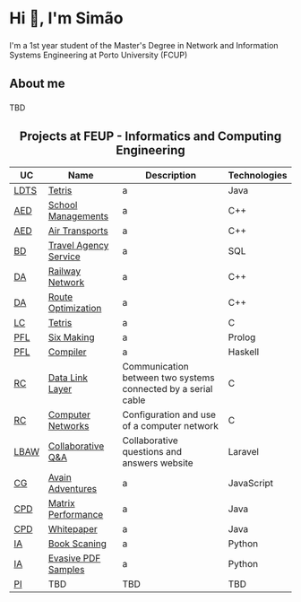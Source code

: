 <h1 align="left"> Hi 👋, I'm Simão </h1>

###

<p align="left"> I'm a 1st year student of the Master's Degree in Network and Information Systems Engineering at Porto University (FCUP) </p>

###

<h2 align="left"> About me </h2>

###

<p align="left"> TBD </p>

###

<h2 align = "center"> Projects at FEUP -  Informatics and Computing Engineering </h2>
<p align = "center">

| UC   | Name      | Description                                                                                                                                                   | Technologies |              
|------|-----------|---------------------------------------------------------------------------------------------------------------------------------------------------------------|--------------|
| [LDTS](https://sigarra.up.pt/feup/pt/ucurr_geral.ficha_uc_view?pv_ocorrencia_id=520319) | [Tetris](https://github.com/qsimaor/projects-feup/tree/main/Tetris%20Java) | a | Java |
| [AED](https://sigarra.up.pt/feup/pt/ucurr_geral.ficha_uc_view?pv_ocorrencia_id=520316) | [School Managements](https://github.com/qsimaor/projects-feup/tree/main/School%20Managements) | a | C++ |
| [AED](https://sigarra.up.pt/feup/pt/ucurr_geral.ficha_uc_view?pv_ocorrencia_id=520316) | [Air Transports](https://github.com/qsimaor/projects-feup/tree/main/Air%20Transports) | a | C++ |
| [BD](https://sigarra.up.pt/feup/pt/ucurr_geral.ficha_uc_view?pv_ocorrencia_id=520317) | [Travel Agency Service](https://github.com/qsimaor/projects-feup/tree/main/Travel%20Agency%20Service) | a | SQL |
| [DA](https://sigarra.up.pt/feup/pt/ucurr_geral.ficha_uc_view?pv_ocorrencia_id=520321) | [Railway Network](https://github.com/qsimaor/projects-feup/tree/main/Railway%20Network) | a | C++ |
| [DA](https://sigarra.up.pt/feup/pt/ucurr_geral.ficha_uc_view?pv_ocorrencia_id=520321) | [Route Optimization](https://github.com/qsimaor/projects-feup/tree/main/Route%20Optimization) | a | C++ |
| [LC](https://sigarra.up.pt/feup/pt/ucurr_geral.ficha_uc_view?pv_ocorrencia_id=520323) | [Tetris](https://github.com/qsimaor/projects-feup/tree/main/Tetris%20C) | a | C |
| [PFL](https://sigarra.up.pt/feup/pt/ucurr_geral.ficha_uc_view?pv_ocorrencia_id=520329) | [Six Making](https://github.com/qsimaor/projects-feup/tree/main/Six%20Making) | a | Prolog |
| [PFL](https://sigarra.up.pt/feup/pt/ucurr_geral.ficha_uc_view?pv_ocorrencia_id=520329) | [Compiler](https://github.com/qsimaor/projects-feup/tree/main/Assembler%20and%20Compiler%20Design) | a | Haskell |
| [RC](https://sigarra.up.pt/feup/pt/ucurr_geral.ficha_uc_view?pv_ocorrencia_id=520330) | [Data Link Layer](https://github.com/qsimaor/projects-feup/tree/main/Data%20Link%20Layer) | Communication between two systems connected by a serial cable | C |
| [RC](https://sigarra.up.pt/feup/pt/ucurr_geral.ficha_uc_view?pv_ocorrencia_id=520330) | [Computer Networks](https://github.com/qsimaor/projects-feup/tree/main/Computer%20Network) | Configuration and use of a computer network | C |
| [LBAW](https://sigarra.up.pt/feup/pt/ucurr_geral.ficha_uc_view?pv_ocorrencia_id=520328) | [Collaborative Q&A](https://github.com/qsimaor/projects-feup/tree/main/Collaborative%20Q%26A) | Collaborative questions and answers website | Laravel |
| [CG](https://sigarra.up.pt/feup/pt/ucurr_geral.ficha_uc_view?pv_ocorrencia_id=520332) | [Avain Adventures](https://github.com/qsimaor/projects-feup/tree/main/Avian%20Adventures) | a | JavaScript |
| [CPD](https://sigarra.up.pt/feup/pt/ucurr_geral.ficha_uc_view?pv_ocorrencia_id=520333) | [Matrix Performance](https://github.com/qsimaor/projects-feup/tree/main/Matrix%20Performance) | a | Java |
| [CPD](https://sigarra.up.pt/feup/pt/ucurr_geral.ficha_uc_view?pv_ocorrencia_id=520333) | [Whitepaper](https://github.com/qsimaor/projects-feup/tree/main/Whitepaper) | a | Java |
| [IA](https://sigarra.up.pt/feup/pt/ucurr_geral.ficha_uc_view?pv_ocorrencia_id=520334) | [Book Scaning](https://github.com/qsimaor/projects-feup/tree/main/Book%20Scanning) | a | Python |
| [IA](https://sigarra.up.pt/feup/pt/ucurr_geral.ficha_uc_view?pv_ocorrencia_id=520334) | [Evasive PDF Samples](https://github.com/qsimaor/projects-feup/tree/main/Evasive%20PDF%20Samples) | a | Python |
| [PI](https://sigarra.up.pt/feup/pt/ucurr_geral.ficha_uc_view?pv_ocorrencia_id=520335) | TBD | TBD | TBD |

